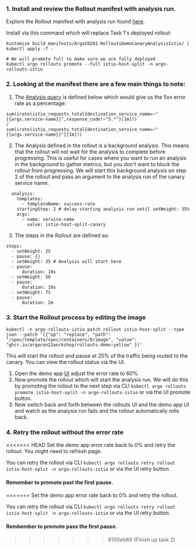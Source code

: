 ### 1. Install and review the Rollout manifest with analysis run.

Explore the Rollout manifest with analysis run found [here](../../manifests/ArgoCD201-RolloutsDemoCanaryAnalysisIstio/).

Install via this command which will replace Task 1's deployed rollout:
```
kustomize build manifests/ArgoCD201-RolloutsDemoCanaryAnalysisIstio/ | kubectl apply -f -

# We will promote full to make sure we are fully deployed
kubectl argo rollouts promote --full istio-host-split -n argo-rollouts-istio
```

### 2. Looking at the manifest there are a few main things to note:

1. The [Analysis query](../../manifests/ArgoCD201-RolloutsDemoCanaryAnalysisIstio/analysis_template.yaml#19) is defined below which would give us the 5xx error rate as a percentage:
```
sum(irate(istio_requests_total{destination_service_name=~"{{args.service-name}}",response_code!~"5.*"}[1m])) 
/
sum(irate(istio_requests_total{destination_service_name=~"{{args.service-name}}"}[1m]))
```
2. The Analysis defined in the rollout is a background analysis. This means that the rollout will not wait for the analysis to complete 
before progressing. This is useful for cases where you want to run an analysis in the background to gather metrics, but you don't 
want to block the rollout from progressing. We will start this background analysis on step 2 of the rollout and pass an 
argument to the analysis run of the canary service name.
```
  analysis:
    templates:
      - templateName: success-rate
    startingStep: 2 # delay starting analysis run until setWeight: 35%
    args:
      - name: service-name
        value: istio-host-split-canary
```
3. The steps in the Rollout are defined as:
```
steps:
  - setWeight: 25
  - pause: {}
  - setWeight: 35 # Analysis will start here
  - pause:
      duration: 10s
  - setWeight: 50
  - pause:
      duration: 10s
  - setWeight: 75
  - pause:
      duration: 2m
```

### 3. Start the Rollout process by editing the image
```
kubectl -n argo-rollouts-istio patch rollout istio-host-split --type json --patch '[{"op": "replace", "path": "/spec/template/spec/containers/0/image", "value": "ghcr.io/argocon22workshop/rollouts-demo:yellow" }]'
```

This will start the rollout and pause at 25% of the traffic being routed to the canary. You can view the rollout status via the UI.

1. Open the demo app [UI](http://localhost) adjust the error rate to 60%.
1. Now promote the rollout which will start the analysis run. We will do this by promoting the rollout to the next step via CLI `kubectl argo rollouts promote istio-host-split -n argo-rollouts-istio` 
or via the UI promote button.
1. Now switch back and forth between the rollouts UI and the demo app UI and watch as the analysis run fails and the 
rollout automatically rolls back.

### 4. Retry the rollout without the error rate
<<<<<<< HEAD
Set the demo app error rate back to 0% and retry the rollout. You might need to refresh page.

You can retry the rollout via CLI `kubectl argo rollouts retry rollout istio-host-split -n argo-rollouts-istio` or via the UI retry button. 

#### Remember to promote past the first pause.
=======
Set the demo app error rate back to 0% and retry the rollout.

You can retry the rollout via CLI `kubectl argo rollouts retry rollout istio-host-split -n argo-rollouts-istio` or via the UI retry button. 

#### Rembember to promote pass the first pause.
>>>>>>> 8100eb89 (Finish up task 2)
